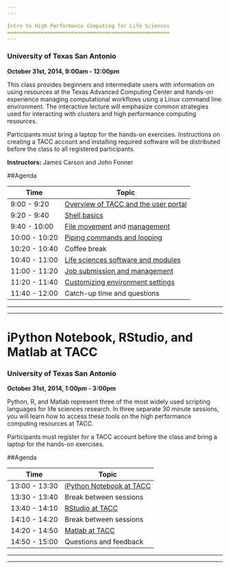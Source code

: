 ```yaml
---  
---

Intro to High Performance Computing for Life Sciences
=====================================================
---
```

### University of Texas San Antonio**October 31st, 2014, 9:00am - 12:00pm**


This class provides beginners and intermediate users with information on using resources at the Texas Advanced Computing Center and hands-on experience managing computational workflows using a Linux command line environment. The interactive lecture will emphasize common strategies used for interacting with clusters and high performance computing resources.
Participants must bring a laptop for the hands-on exercises. Instructions on creating a TACC account and installing required software will be distributed before the class to all registered participants.

**Instructors:** James Carson and John Fonner
  
##Agenda

|Time          | Topic                                                        |
|--------------|--------------------------------------------------------------|
| 9:00 - 9:20  | [Overview of TACC and the user portal](tacc/00-usingTACC.md) |
| 9:20 - 9:40  | [Shell basics](shell/00-intro.md)                            |
| 9:40 - 10:00 | [File movement](shell/01-filedir.md) and [management](shell/02-create.md) |
|10:00 - 10:20 | [Piping commands and looping](shell/03-pipefilter.md)        |
|10:20 - 10:40 | Coffee break                                                 |
|10:40 - 11:00 | [Life sciences software and modules](shell/05-modules.md)    |
|11:00 - 11:20 | [Job submission and management](shell/06-jobs.md)            |
|11:20 - 11:40 | [Customizing environment settings](shell/07-env.md)          |
|11:40 - 12:00 | Catch-up time and questions                                  |

---  
---



iPython Notebook, RStudio, and Matlab at TACC
====================================

### University of Texas San Antonio**October 31st, 2014, 1:00pm - 3:00pm**

Python, R, and Matlab represent three of the most widely used scripting languages for life sciences research. In three separate 30 minute sessions, you will learn how to access these tools on the high performance computing resources at TACC. 

Participants must register for a TACC account before the class and bring a laptop for the hands-on exercises.
  
##Agenda

|Time          | Topic                                |
|--------------|--------------------------------------|
|13:00 - 13:30 | [iPython Notebook at TACC](ipython/01-notebooks.md)             |
|13:30 - 13:40 | Break between sessions               |
|13:40 - 14:10 | [RStudio at TACC](https://github.com/jamescarson3/TACCRStudio/blob/master/README.md) |
|14:10 - 14:20 | Break between sessions               |
|14:20 - 14:50 | [Matlab at TACC](matlab/01-matlab.md)                       |
|14:50 - 15:00 | Questions and feedback               |


  


  




---  
---

